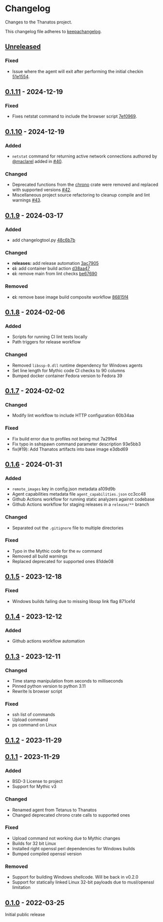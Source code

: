 # Changelog

Changes to the Thanatos project.


This changelog file adheres to [keepachangelog](https://keepachangelog.com/en/1.1.0/).

## [Unreleased]

### Fixed

- Issue where the agent will exit after performing the initial checkin [51e1554](https://github.com/MythicAgents/thanatos/commit/51e1554e7e6b9c96daf5a3bc44e44f5c714e17b0).

## [0.1.11] - 2024-12-19

### Fixed

- Fixes netstat command to include the browser script [7ef0969](https://github.com/MythicAgents/thanatos/commit/7ef09696abc939a773d49bef28a8dabb6dd7d9d2).

## [0.1.10] - 2024-12-19

### Added

- `netstat` command for returning active network connections authored by [@maclarel](https://github.com/maclarel) added in [#40](https://github.com/MythicAgents/thanatos/pull/40).

### Changed

- Deprecated functions from the [chrono](https://crates.io/crates/chrono) crate were removed and replaced with supported versions [#42](https://github.com/MythicAgents/thanatos/pull/42).
- Miscellaneous project source refactoring to cleanup compile and lint warnings [#43](https://github.com/MythicAgents/thanatos/pull/43).

## [0.1.9] - 2024-03-17

### Added

- add changelogtool.py [48c6b7b](https://github.com/MythicAgents/thanatos/commit/48c6b7b40469eed3ed334dc7f7e527f264329245)

### Changed

- **releases:** add release automation [3ac7905](https://github.com/MythicAgents/thanatos/commit/3ac79057d7a5f3374c43ce64d171ee96f88d4c88)
- **ci:** add container build action [d38aa47](https://github.com/MythicAgents/thanatos/commit/d38aa47b6833a981e907ce420dcd12194448474b)
- **ci:** remove main from lint checks [be67690](https://github.com/MythicAgents/thanatos/commit/be676906537cce5d854ac376368db7d96cc7da61)

### Removed

- **ci:** remove base image build composite workflow [86815f4](https://github.com/MythicAgents/thanatos/commit/86815f412766995608148e3beacc6235703ba524)

## [0.1.8] - 2024-02-06

### Added

- Scripts for running CI lint tests locally
- Path triggers for release workflow

### Changed

- Removed `libssp-0.dll` runtime dependency for Windows agents
- Set line length for Mythic code CI checks to 90 columns
- Bumped docker container Fedora version to Fedora 39

## [0.1.7] - 2024-02-02

### Changed

- Modify lint workflow to include HTTP configuration 60b34aa

### Fixed

- Fix build error due to profiles not being mut 7a29fe4
- Fix typo in sshspawn command parameter description 93e5bb3
- fix(#19): Add Thanatos artifacts into base image e3dbd69

## [0.1.6] - 2024-01-31

### Added

- `remote_images` key in config.json metadata a109d9b
- Agent capabilities metadata file `agent_capabilities.json` cc3cc48
- Github Actions workflow for running static analyzers against codebase
- Github Actions workflow for staging releases in a `release/**` branch

### Changed

- Separated out the `.gitignore` file to multiple directories

### Fixed

- Typo in the Mythic code for the `mv` command
- Removed all build warnings
- Replaced deprecated for supported ones 81dde08

## [0.1.5] - 2023-12-18

### Fixed

- Windows builds failing due to missing libssp link flag 871ce1d

## [0.1.4] - 2023-12-12

### Added

- Github actions workflow automation

## [0.1.3] - 2023-12-11

### Changed

- Time stamp manipulation from seconds to milliseconds
- Pinned python version to python 3.11
- Rewrite ls browser script

### Fixed

- ssh list of commands
- Upload command
- ps command on Linux

## [0.1.2] - 2023-11-29

## [0.1.1] - 2023-11-29

### Added

- BSD-3 License to project
- Support for Mythic v3

### Changed

- Renamed agent from Tetanus to Thanatos
- Changed deprecated chrono crate calls to supported ones

### Fixed

- Upload command not working due to Mythic changes
- Builds for 32 bit Linux
- Installed right openssl perl dependencies for Windows builds
- Bumped compiled openssl version

### Removed

- Support for building Windows shellcode. Will be back in v0.2.0
- Support for statically linked Linux 32-bit payloads due to musl/openssl limitation

## [0.1.0] - 2022-03-25

Initial public release

[unreleased]: https://github.com/MythicAgents/thanatos/compare/v0.1.11...HEAD
[0.1.11]: https://github.com/MythicAgents/thanatos/compare/v0.1.10...v0.1.11
[0.1.10]: https://github.com/MythicAgents/thanatos/compare/v0.1.9...v0.1.10
[0.1.9]: https://github.com/MythicAgents/thanatos/compare/v0.1.8...v0.1.9
[0.1.8]: https://github.com/MythicAgents/thanatos/compare/v0.1.7...v0.1.8
[0.1.7]: https://github.com/MythicAgents/thanatos/compare/v0.1.6...v0.1.7
[0.1.6]: https://github.com/MythicAgents/thanatos/compare/v0.1.5...v0.1.6
[0.1.5]: https://github.com/MythicAgents/thanatos/compare/v0.1.4...v0.1.5
[0.1.4]: https://github.com/MythicAgents/thanatos/compare/v0.1.3...v0.1.4
[0.1.3]: https://github.com/MythicAgents/thanatos/compare/v0.1.2...v0.1.3
[0.1.2]: https://github.com/MythicAgents/thanatos/compare/v0.1.1...v0.1.2
[0.1.1]: https://github.com/MythicAgents/thanatos/compare/v0.1.0...v0.1.1
[0.1.0]: https://github.com/MythicAgents/thanatos/releases/tag/v0.1.0
